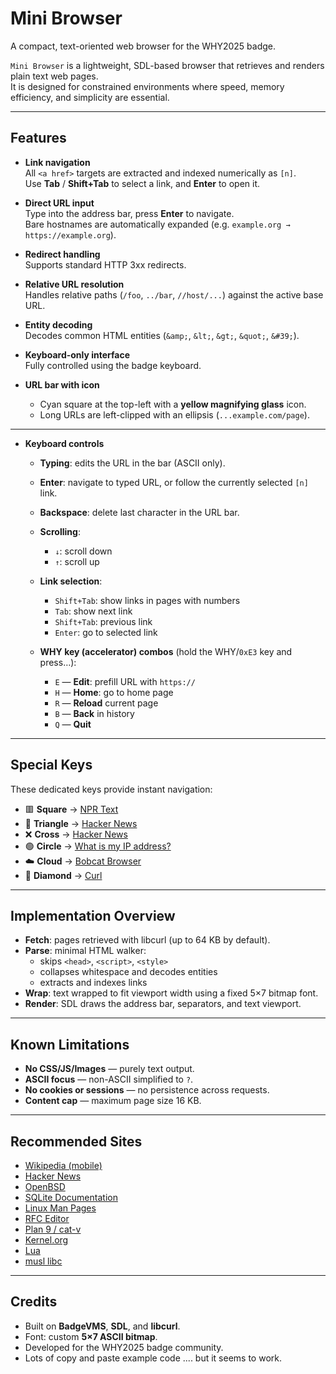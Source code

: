 # Mini Browser

A compact, text-oriented web browser for the WHY2025 badge.

`Mini Browser` is a lightweight, SDL-based browser that retrieves and renders plain text web pages.  
It is designed for constrained environments where speed, memory efficiency, and simplicity are essential.

---

## Features

- **Link navigation**  
  All `<a href>` targets are extracted and indexed numerically as `[n]`.  
  Use **Tab** / **Shift+Tab** to select a link, and **Enter** to open it.

- **Direct URL input**  
  Type into the address bar, press **Enter** to navigate.  
  Bare hostnames are automatically expanded (e.g. `example.org → https://example.org`).

- **Redirect handling**  
  Supports standard HTTP 3xx redirects.

- **Relative URL resolution**  
  Handles relative paths (`/foo`, `../bar`, `//host/...`) against the active base URL.

- **Entity decoding**  
  Decodes common HTML entities (`&amp;`, `&lt;`, `&gt;`, `&quot;`, `&#39;`).

- **Keyboard-only interface**  
  Fully controlled using the badge keyboard.

- **URL bar with icon**
  - Cyan square at the top-left with a **yellow magnifying glass** icon.
  - Long URLs are left-clipped with an ellipsis (`...example.com/page`).

---

- **Keyboard controls**
  - **Typing**: edits the URL in the bar (ASCII only).
  - **Enter**: navigate to typed URL, or follow the currently selected `[n]` link.
  - **Backspace**: delete last character in the URL bar.
  - **Scrolling**:
    - `↓`: scroll down
    - `↑`: scroll up
  - **Link selection**:
    - `Shift+Tab`: show links in pages with numbers 
    - `Tab`: show next link
    - `Shift+Tab`: previous link
    - `Enter`: go to selected link
 
  - **WHY key (accelerator) combos** (hold the WHY/`0xE3` key and press…):
    - `E` — **Edit**: prefill URL with `https://`
    - `H` — **Home**: go to home page
    - `R` — **Reload** current page
    - `B` — **Back** in history
    - `Q` — **Quit**
---

## Special Keys

These dedicated keys provide instant navigation:

- 🟥 **Square** → [NPR Text](https://text.npr.org)    
- 🔺 **Triangle** → [Hacker News](https://news.ycombinator.com/) 
- ❌ **Cross** →  [Hacker News](https://news.ycombinator.com/) 
- 🟢 **Circle** → [What is my IP address?](http://ifconfig.co)  
- ☁️ **Cloud** → [Bobcat Browser](https://ohmeadhbh.github.io/bobcat/) 
- 🔷 **Diamond** →   [Curl](https://curl.se) 

---

## Implementation Overview

- **Fetch**: pages retrieved with libcurl (up to 64 KB by default).  
- **Parse**: minimal HTML walker:  
  - skips `<head>`, `<script>`, `<style>`  
  - collapses whitespace and decodes entities  
  - extracts and indexes links  
- **Wrap**: text wrapped to fit viewport width using a fixed 5×7 bitmap font.  
- **Render**: SDL draws the address bar, separators, and text viewport.

---

## Known Limitations

- **No CSS/JS/Images** — purely text output.  
- **ASCII focus** — non-ASCII simplified to `?`.  
- **No cookies or sessions** — no persistence across requests.  
- **Content cap** — maximum page size 16 KB.  

---

## Recommended Sites

- [Wikipedia (mobile)](https://en.m.wikipedia.org/)  
- [Hacker News](https://news.ycombinator.com/)  
- [OpenBSD](https://www.openbsd.org/)  
- [SQLite Documentation](https://sqlite.org/docs.html)  
- [Linux Man Pages](https://man7.org/linux/man-pages/)  
- [RFC Editor](https://www.rfc-editor.org/rfc/)  
- [Plan 9 / cat-v](http://cat-v.org/)  
- [Kernel.org](https://www.kernel.org/)  
- [Lua](https://www.lua.org/)  
- [musl libc](https://musl.libc.org/)

---

## Credits

- Built on **BadgeVMS**, **SDL**, and **libcurl**.  
- Font: custom **5×7 ASCII bitmap**.  
- Developed for the WHY2025 badge community.
- Lots of copy and paste example code .... but it seems to work.
